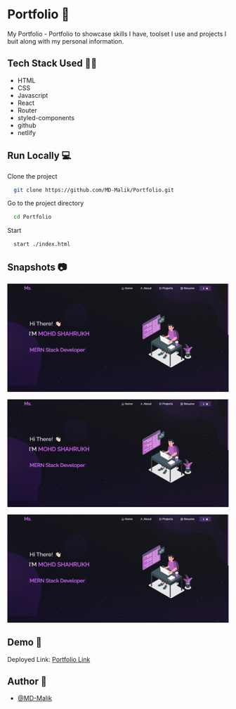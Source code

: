 # Portfolio 🌇

My Portfolio - Portfolio to showcase skills I have, toolset I use and projects I buit along with my personal information.


## Tech Stack Used 👩‍💻

- HTML
- CSS
- Javascript
- React
- Router
- styled-components
- github
- netlify

## Run Locally 💻

Clone the project

```bash
  git clone https://github.com/MD-Malik/Portfolio.git
```

Go to the project directory

```bash
  cd Portfolio
```

Start

```bash
  start ./index.html
```


## Snapshots 📷

![](https://github.com/MD-Malik/Portfolio/blob/master/src/images/portfolio_image1.png?raw=true)

![](https://github.com/MD-Malik/Portfolio/blob/master/src/images/portfolio_image1.png?raw=true)

![](https://github.com/MD-Malik/Portfolio/blob/master/src/images/portfolio_image1.png?raw=true)
## Demo 🎥

Deployed Link: [Portfolio Link](https://portfoliomohdshahrukh.netlify.app/)


## Author 🤝

- [@MD-Malik](https://github.com/MD-Malik)
